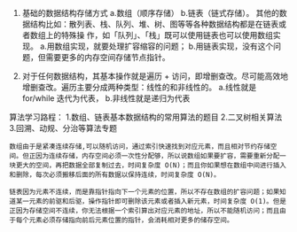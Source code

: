 1. 基础的数据结构存储方式
    a.数组（顺序存储）
    b.链表（链式存储）。
其他的数据结构比如：散列表、栈、队列、堆、树、图等等各种数据结构都是在链表或者数组上的特殊操
作，如「队列」、「栈」既可以使⽤链表也可以使⽤数组实现。
    a.⽤数组实现，就要处理扩容缩容的问题；
    b.⽤链表实现，没有这个问题，但需要更多的内存空间存储节点指针。
    
2. 对于任何数据结构，其基本操作就是遍历 + 访问，即增删查改。尽可能⾼效地增删查改。遍历主要分成两种类型：线性的和⾮线性的。
    a.线性就是 for/while 迭代为代表，
    b.⾮线性就是递归为代表
    
    
    
    
算法学习路程：
1.数组、链表基本数据结构的常用算法的题目
2.二叉树相关算法
3.回溯、动规、分治等算法专题

    
    
    数组由于是紧凑连续存储,可以随机访问，通过索引快速找到对应元素，而且相对节约存储空间。但正因为连续存储，内存空间必须一次性分配够，所以说数组如果要扩容，需要重新分配一块更大的空间，再把数据全部复制过去，时间复杂度 O(N)；而且你如果想在数组中间进行插入和删除，每次必须搬移后面的所有数据以保持连续，时间复杂度 O(N)。
    
    链表因为元素不连续，而是靠指针指向下一个元素的位置，所以不存在数组的扩容问题；如果知道某一元素的前驱和后驱，操作指针即可删除该元素或者插入新元素，时间复杂度 O(1)。但是正因为存储空间不连续，你无法根据一个索引算出对应元素的地址，所以不能随机访问；而且由于每个元素必须存储指向前后元素位置的指针，会消耗相对更多的储存空间。
